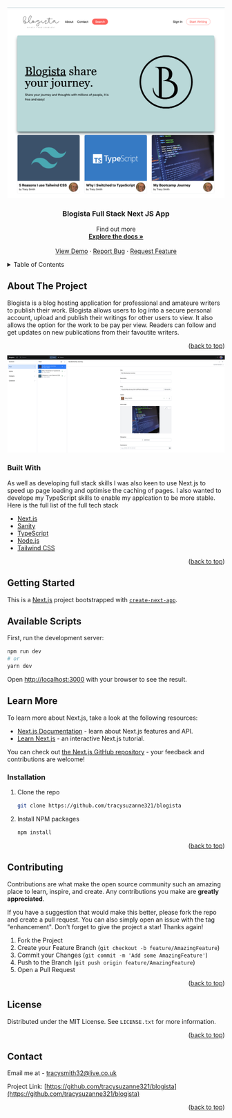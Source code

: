 <div id="top"></div>

<!-- PROJECT LOGO -->
<br />
<div align="center">
  <a href="https://blogista.netlify.app/">
    <img src="public/blogista.png" alt="Logo" >
  </a>

  <h3 align="center">Blogista Full Stack Next JS App</h3>

  <p align="center">
    Find out more
    <br />
    <a href="https://github.com/tracysuzanne321/blogista"><strong>Explore the docs »</strong></a>
    <br />
    <br />
    <a href="https://blogista.netlify.app/">View Demo</a>
    ·
    <a href="https://github.com/tracysuzanne321/blogista/issues">Report Bug</a>
    ·
    <a href="https://github.com/tracysuzanne321/blogista/issues">Request Feature</a>
  </p>
</div>

<!-- TABLE OF CONTENTS -->
<details>
  <summary>Table of Contents</summary>
  <ol>
    <li>
      <a href="#about-the-project">About The Project</a>
      <ul>
        <li><a href="#built-with">Built With</a></li>
      </ul>
    </li>
    <li>
      <a href="#getting-started">Getting Started</a>
      <ul>
        <li><a href="#prerequisites">Prerequisites</a></li>
        <li><a href="#installation">Installation</a></li>
      </ul>
    </li>
  </ol>
</details>

<!-- ABOUT THE PROJECT -->

## About The Project

Blogista is a blog hosting application for professional and amateure writers to publish their work.
Blogista allows users to log into a secure personal account, upload and publish their writings for other users to view. It also allows the option for the work to be pay per view. Readers can follow and get updates on new publications from their favoutite writers.

<p align="right">(<a href="#top">back to top</a>)</p>

 <a href="/">
    <img src="public/backend.png" alt="Logo" >
  </a>

### Built With

As well as developing full stack skills I was also keen to use Next.js to speed up page loading and optimise the caching of pages. I also wanted to develope my TypeScript skills to enable my applcation to be more stable. Here is the full list of the full tech stack

- [Next.js](https://nextjs.org/)
- [Sanity](https://www.sanity.io/)
- [TypeScript](https://www.typescriptlang.org/)
- [Node.js](https://nodejs.org/en/)
- [Tailwind CSS](https://tailwindcss.com/)

<p align="right">(<a href="#top">back to top</a>)</p>

<!-- GETTING STARTED -->

## Getting Started

This is a [Next.js](https://nextjs.org/) project bootstrapped with [`create-next-app`](https://github.com/vercel/next.js/tree/canary/packages/create-next-app).

## Available Scripts

First, run the development server:

```bash
npm run dev
# or
yarn dev
```

Open [http://localhost:3000](http://localhost:3000) with your browser to see the result.

## Learn More

To learn more about Next.js, take a look at the following resources:

- [Next.js Documentation](https://nextjs.org/docs) - learn about Next.js features and API.
- [Learn Next.js](https://nextjs.org/learn) - an interactive Next.js tutorial.

You can check out [the Next.js GitHub repository](https://github.com/vercel/next.js/) - your feedback and contributions are welcome!

### Installation

1. Clone the repo
   ```sh
   git clone https://github.com/tracysuzanne321/blogista
   ```
2. Install NPM packages
   ```sh
   npm install
   ```

<p align="right">(<a href="#top">back to top</a>)</p>

<!-- CONTRIBUTING -->

## Contributing

Contributions are what make the open source community such an amazing place to learn, inspire, and create. Any contributions you make are **greatly appreciated**.

If you have a suggestion that would make this better, please fork the repo and create a pull request. You can also simply open an issue with the tag "enhancement".
Don't forget to give the project a star! Thanks again!

1. Fork the Project
2. Create your Feature Branch (`git checkout -b feature/AmazingFeature`)
3. Commit your Changes (`git commit -m 'Add some AmazingFeature'`)
4. Push to the Branch (`git push origin feature/AmazingFeature`)
5. Open a Pull Request

<p align="right">(<a href="#top">back to top</a>)</p>

<!-- LICENSE -->

## License

Distributed under the MIT License. See `LICENSE.txt` for more information.

<p align="right">(<a href="#top">back to top</a>)</p>

<!-- CONTACT -->

## Contact

Email me at - tracysmith32@live.co.uk

Project Link: [https://github.com/tracysuzanne321/blogista](https://github.com/tracysuzanne321/blogista)

<p align="right">(<a href="#top">back to top</a>)</p>
